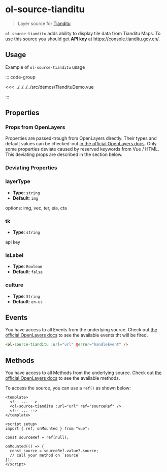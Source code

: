 # ol-source-tianditu

> Layer source for [Tianditu](https://www.tianditu.gov.cn/)

`ol-source-tianditu` adds ability to display tile data from Tianditu Maps. To use
this source you should get **API key** at https://console.tianditu.gov.cn/.

<script setup>
import TiandituDemo from "@demos/TiandituDemo.vue"
</script>

<ClientOnly>
<TiandituDemo />
</ClientOnly>

## Usage

Example of `ol-source-tianditu` usage

::: code-group

<<< ../../../../src/demos/TiandituDemo.vue

:::

## Properties

### Props from OpenLayers

Properties are passed-trough from OpenLayers directly.
Their types and default values can be checked-out [in the official OpenLayers docs](https://openlayers.org/en/latest/apidoc/module-ol_source_WMTS-WMTS.html).
Only some properties deviate caused by reserved keywords from Vue / HTML.
This deviating props are described in the section below.

### Deviating Properties

### layerType

- **Type**: `string`
- **Default**: `img`

options: img, vec, ter, eia, cta

### tk

- **Type**: `string`

api key

### isLabel

- **Type**: `Boolean`
- **Default**: `false`

### culture

- **Type**: `String`
- **Default**: `en-us`

## Events

You have access to all Events from the underlying source.
Check out [the official OpenLayers docs](https://openlayers.org/en/latest/apidoc/module-ol_source_WMTS-WMTS.html) to see the available events tht will be fired.

```html
<ol-source-tianditu :url="url" @error="handleEvent" />
```

## Methods

You have access to all Methods from the underlying source.
Check out [the official OpenLayers docs](https://openlayers.org/en/latest/apidoc/module-ol_source_WMTS-WMTS.html) to see the available methods.

To access the source, you can use a `ref()` as shown below:

```vue
<template>
  <!-- ... -->
  <ol-source-tianditu :url="url" ref="sourceRef" />
  <!-- ... -->
</template>

<script setup>
import { ref, onMounted } from "vue";

const sourceRef = ref(null);

onMounted(() => {
  const source = sourceRef.value?.source;
  // call your method on `source`
});
</script>
```
